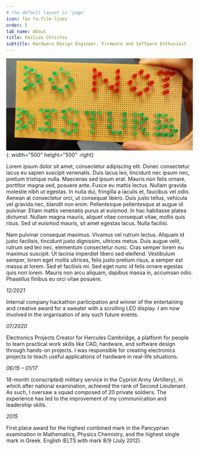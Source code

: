 ```yaml
---
# the default layout is 'page'
icon: fas fa-file-lines
order: 5
tab_name: About
title: Emilios Christou
subtitle: Hardware Design Engineer, Firmware and Software Enthusiast 
---
```


![Profile Pic](/assets/img/LEDSign.jpg){: width="500" height="500" .right}

 Lorem ipsum dolor sit amet, consectetur adipiscing elit. Donec consectetur lacus eu sapien suscipit venenatis. Duis lacus leo, tincidunt nec ipsum nec, pretium tristique nulla. Maecenas sed ipsum erat. Mauris non felis ornare, porttitor magna sed, posuere ante. Fusce eu mattis lectus. Nullam gravida molestie nibh ut egestas. In nulla dui, fringilla a iaculis et, faucibus vel odio. Aenean at consectetur orci, ut consequat libero. Duis justo tellus, vehicula vel gravida nec, blandit non enim. Pellentesque pellentesque at augue id pulvinar. Etiam mattis venenatis purus at euismod. In hac habitasse platea dictumst. Nullam magna mauris, aliquet vitae consequat vitae, mollis quis risus. Sed ut euismod mauris, sit amet egestas lacus. Nulla facilisi.

Nam pulvinar consequat maximus. Vivamus vel rutrum lectus. Aliquam id justo facilisis, tincidunt justo dignissim, ultrices metus. Duis augue velit, rutrum sed leo nec, elementum consectetur nunc. Cras semper lorem eu maximus suscipit. Ut lacinia imperdiet libero sed eleifend. Vestibulum semper, lorem eget mollis ultrices, felis justo pretium risus, a semper est massa at lorem. Sed et facilisis mi. Sed eget nunc id felis ornare egestas quis non lorem. Mauris non arcu aliquam, dapibus massa in, accumsan odio. Phasellus finibus eu orci vitae posuere. 

_12/2021_

Internal company hackathon participation and winner of the entertaining and creative award for a sweater
with a scrolling LED display. I am now involved in the organisation of any such future events.

_07/2020_

Electronics Projects Creator for Hercules Cambridge, a platform for people to learn practical work skills
like CAD, hardware, and software design through hands-on projects. I was responsible for creating
electronics projects to teach useful applications of hardware in real-life situations.

_06/15 – 01/17_

18-month (conscripted) military service in the Cypriot Army (Artillery), in which after national examination, achieved
the rank of Second Lieutenant. As such, I oversaw a squad composed of 20 private soldiers. The
experience has led to the improvement of my communication and leadership skills.

_2015_

First place award for the highest combined mark in the Pancyprian examination in Mathematics, Physics
Chemistry, and the highest single mark in Greek. English IELTS with mark 8/9 (July 2012).
